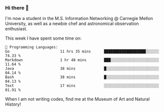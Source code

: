 ### Hi there 👋

I'm now a student in the M.S. Information Networking @ Carnegie Mellon University, as well as a newbie chef and astronomical observation enthusiast. 



<!--START_SECTION:waka-->
This week I have spent some time on: 

```text
💬 Programming Languages: 
Go                       11 hrs 35 mins      ███████████████████░░░░░░   74.33 % 
Markdown                 1 hr 48 mins        ███░░░░░░░░░░░░░░░░░░░░░░   11.64 % 
Java                     38 mins             █░░░░░░░░░░░░░░░░░░░░░░░░   04.14 % 
Bash                     38 mins             █░░░░░░░░░░░░░░░░░░░░░░░░   04.13 % 
Text                     17 mins             ░░░░░░░░░░░░░░░░░░░░░░░░░   01.91 % 
```


<!--END_SECTION:waka-->

When I am not writing codes, find me at the Museum of Art and Natural History!
